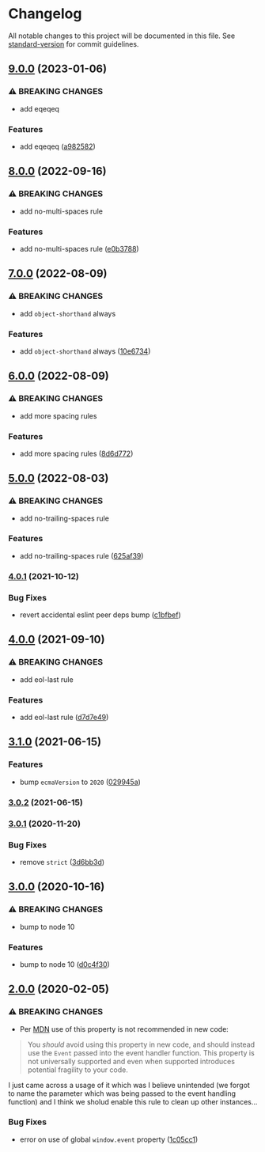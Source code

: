 # Changelog

All notable changes to this project will be documented in this file. See [standard-version](https://github.com/conventional-changelog/standard-version) for commit guidelines.

## [9.0.0](https://github.com/CrowdStrike/eslint-config-crowdstrike/compare/v8.0.0...v9.0.0) (2023-01-06)


### ⚠ BREAKING CHANGES

* add eqeqeq

### Features

* add eqeqeq ([a982582](https://github.com/CrowdStrike/eslint-config-crowdstrike/commit/a98258243ff045ceb28694a4a2a41a8748ae0e46))

## [8.0.0](https://github.com/CrowdStrike/eslint-config-crowdstrike/compare/v7.0.0...v8.0.0) (2022-09-16)


### ⚠ BREAKING CHANGES

* add no-multi-spaces rule

### Features

* add no-multi-spaces rule ([e0b3788](https://github.com/CrowdStrike/eslint-config-crowdstrike/commit/e0b37888a8acab5a73f2d926a03fadcf1e23c61d))

## [7.0.0](https://github.com/CrowdStrike/eslint-config-crowdstrike/compare/v6.0.0...v7.0.0) (2022-08-09)


### ⚠ BREAKING CHANGES

* add `object-shorthand` always

### Features

* add `object-shorthand` always ([10e6734](https://github.com/CrowdStrike/eslint-config-crowdstrike/commit/10e6734135e4690e86098d6203733c6031459abd))

## [6.0.0](https://github.com/CrowdStrike/eslint-config-crowdstrike/compare/v5.0.0...v6.0.0) (2022-08-09)


### ⚠ BREAKING CHANGES

* add more spacing rules

### Features

* add more spacing rules ([8d6d772](https://github.com/CrowdStrike/eslint-config-crowdstrike/commit/8d6d7724619dbfcb536e06d273d3d4fe42746280))

## [5.0.0](https://github.com/CrowdStrike/eslint-config-crowdstrike/compare/v4.0.1...v5.0.0) (2022-08-03)


### ⚠ BREAKING CHANGES

* add no-trailing-spaces rule

### Features

* add no-trailing-spaces rule ([625af39](https://github.com/CrowdStrike/eslint-config-crowdstrike/commit/625af395b21df76be02c0ec5eceacd36c20bfd6d))

### [4.0.1](https://github.com/CrowdStrike/eslint-config-crowdstrike/compare/v4.0.0...v4.0.1) (2021-10-12)


### Bug Fixes

* revert accidental eslint peer deps bump ([c1bfbef](https://github.com/CrowdStrike/eslint-config-crowdstrike/commit/c1bfbefdf5d1003fd657ec950acdb45aeb01e79d))

## [4.0.0](https://github.com/CrowdStrike/eslint-config-crowdstrike/compare/v3.1.0...v4.0.0) (2021-09-10)


### ⚠ BREAKING CHANGES

* add eol-last rule

### Features

* add eol-last rule ([d7d7e49](https://github.com/CrowdStrike/eslint-config-crowdstrike/commit/d7d7e498781ae147be10b09ab2f22b1fc1909977))

## [3.1.0](https://github.com/CrowdStrike/eslint-config-crowdstrike/compare/v3.0.2...v3.1.0) (2021-06-15)


### Features

* bump `ecmaVersion` to `2020` ([029945a](https://github.com/CrowdStrike/eslint-config-crowdstrike/commit/029945ad5b8f088918fed301f4aa409a0280da16))

### [3.0.2](https://github.com/CrowdStrike/eslint-config-crowdstrike/compare/v3.0.1...v3.0.2) (2021-06-15)

### [3.0.1](https://github.com/CrowdStrike/eslint-config-crowdstrike/compare/v3.0.0...v3.0.1) (2020-11-20)


### Bug Fixes

* remove `strict` ([3d6bb3d](https://github.com/CrowdStrike/eslint-config-crowdstrike/commit/3d6bb3dff7798a92f9b089afe1e89a5d0fe1a84c))

## [3.0.0](https://github.com/CrowdStrike/eslint-config-crowdstrike/compare/v2.0.0...v3.0.0) (2020-10-16)


### ⚠ BREAKING CHANGES

* bump to node 10

### Features

* bump to node 10 ([d0c4f30](https://github.com/CrowdStrike/eslint-config-crowdstrike/commit/d0c4f30741494fbdba7a817a4bfea9282253e944))

## [2.0.0](https://github.com/CrowdStrike/eslint-config-crowdstrike/compare/v1.0.0...v2.0.0) (2020-02-05)


### ⚠ BREAKING CHANGES

* Per [MDN](https://developer.mozilla.org/en-US/docs/Web/API/Window/event)
use of this property is not recommended in new code:

> You *should* avoid using this property in new code, and should instead
> use the `Event` passed into the event handler function. This property
> is not universally supported and even when supported introduces
> potential fragility to your code.

I just came across a usage of it which was I believe unintended (we
forgot to name the parameter which was being passed to the event
handling function) and I think we sholud enable this rule to clean up
other instances...

### Bug Fixes

* error on use of global `window.event` property ([1c05cc1](https://github.com/CrowdStrike/eslint-config-crowdstrike/commit/1c05cc13374ac6d040b9ca2fee2e159bedc14cc4))
